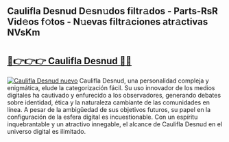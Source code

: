 ## Caulifla Desnud D𝚎sn𝚞dos filtr𝚊dos - Parts-RsR Vid𝚎os f𝚘tos - N𝚞evas filtr𝚊ciones atr𝚊ctivas NVsKm

# <h2><a href="http://mb1ubi.tromn.icu/?c=Caulifla+Desnud">🔗👉👉👉 Caulifla Desnud 🔗🔗</a></h2>

[![Caulifla Desnud nuevo](https://i.imgur.com/pEAQMta.gif)](http://mb1ubi.tromn.icu/?c=Caulifla+Desnud)
Caulifla Desnud, una personalidad compleja y enigmática, elude la categorización fácil. Su uso innovador de los medios digitales ha cautivado y enfurecido a los observadores, generando debates sobre identidad, ética y la naturaleza cambiante de las comunidades en línea. A pesar de la ambigüedad de sus objetivos futuros, su papel en la configuración de la esfera digital es incuestionable. Con un espíritu inquebrantable y un atractivo innegable, el alcance de Caulifla Desnud en el universo digital es ilimitado.

